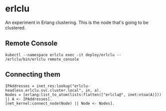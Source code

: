 # erlclu

An experiment in Erlang clustering. This is the node that's going to be clustered.

## Remote Console

```
kubectl --namespace erlclu exec -it deploy/erlclu -- /erlclu/bin/erlclu remote_console
```

## Connecting them

```
IPAddresses = inet_res:lookup("erlclu-headless.erlclu.svc.cluster.local", in, a).
Nodes = [erlang:list_to_atom(lists:flatten(["erlclu@", inet:ntoa(A)])) || A <- IPAddresses].
[net_kernel:connect_node(Node) || Node <- Nodes].
```
